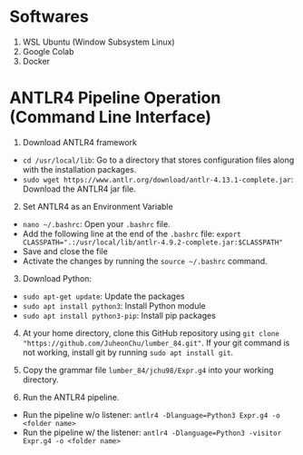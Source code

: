 # Softwares

1. WSL Ubuntu (Window Subsystem Linux)
2. Google Colab
3. Docker

# ANTLR4 Pipeline Operation (Command Line Interface)

1. Download ANTLR4 framework
  * ``` cd /usr/local/lib ```: Go to a directory that stores configuration files along with the installation packages.
  * ``` sudo wget https://www.antlr.org/download/antlr-4.13.1-complete.jar ```: Download the ANTLR4 jar file.

2. Set ANTLR4 as an Environment Variable
  * ``` nano ~/.bashrc ```: Open your ``` .bashrc ``` file.
  * Add the following line at the end of the ```.bashrc``` file: ``` export CLASSPATH=".:/usr/local/lib/antlr-4.9.2-complete.jar:$CLASSPATH" ```
  * Save and close the file
  * Activate the changes by running the ``` source ~/.bashrc ``` command.
3. Download Python:
  *   ``` sudo apt-get update ```: Update the packages
  *   ``` sudo apt install python3 ```: Install Python module
  *   ``` sudo apt install python3-pip ```: Install pip packages
4. At your home directory, clone this GitHub repository using ``` git clone "https://github.com/JuheonChu/lumber_84.git" ```. If your git command is not working, install git by running ``` sudo apt install git ```.

5. Copy the grammar file ``` lumber_84/jchu98/Expr.g4 ``` into your working directory.
   
6. Run the ANTLR4 pipeline.
  * Run the pipeline w/o listener: ``` antlr4 -Dlanguage=Python3 Expr.g4 -o <folder name> ```
  * Run the pipeline w/ the listener: ``` antlr4 -Dlanguage=Python3 -visitor Expr.g4 -o <folder name> ```
